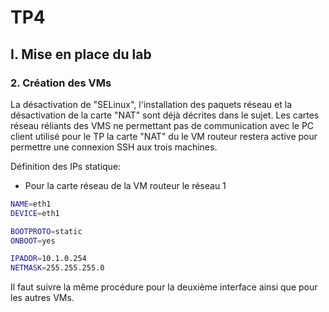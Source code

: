 # TP4

## I. Mise en place du lab

### 2. Création des VMs

La désactivation de "SELinux", l'installation des paquets réseau et la désactivation de la carte "NAT" sont déjà décrites dans le sujet.
Les cartes réseau réliants des VMS ne permettant pas de communication avec le PC client utilisé pour le TP la carte "NAT" du le VM routeur restera active pour permettre une connexion SSH aux trois machines.

Définition des IPs statique:

* Pour la carte réseau de la VM routeur le réseau 1

```bash
NAME=eth1
DEVICE=eth1

BOOTPROTO=static
ONBOOT=yes

IPADDR=10.1.0.254
NETMASK=255.255.255.0
```

Il faut suivre la même procédure pour la deuxième interface ainsi que pour les autres VMs.